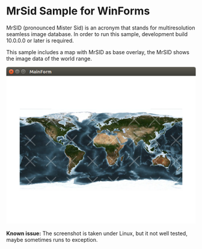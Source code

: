 # MrSid Sample for WinForms

MrSID (pronounced Mister Sid) is an acronym that stands for multiresolution seamless image database. In order to run this sample, development build 10.0.0.0 or later is required.

This sample includes a map with MrSID as base overlay, the MrSID shows the image data of the world range.

![Screenshot](https://raw.githubusercontent.com/TG-Samples/MrSidSample-WinForms/master/MrSID_ScreenShot.png)

**Known issue:** The screenshot is taken under Linux, but it not well tested, maybe sometimes runs to exception. 
